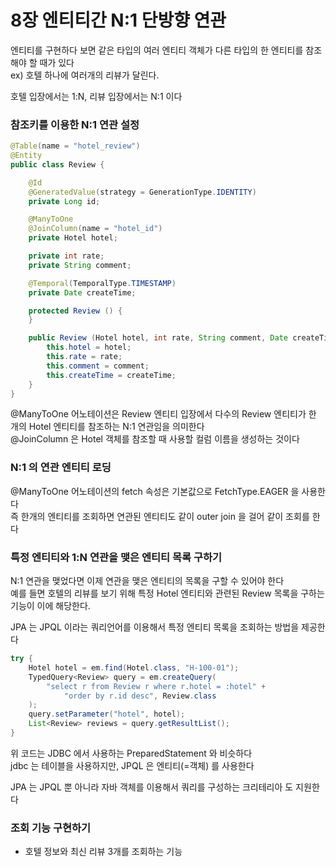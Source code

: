 # 8장 엔티티간 N:1 단방향 연관
엔티티를 구현하다 보면 같은 타입의 여러 엔티티 객체가 다른 타입의 한 엔티티를 참조해야 할 때가 있다 <br>
ex) 호텔 하나에 여러개의 리뷰가 달린다. <br>

호텔 입장에서는 1:N, 리뷰 입장에서는 N:1 이다 <br>

### 참조키를 이용한 N:1 연관 설정
```java
@Table(name = "hotel_review")
@Entity
public class Review {

	@Id
	@GeneratedValue(strategy = GenerationType.IDENTITY)
	private Long id;

	@ManyToOne
	@JoinColumn(name = "hotel_id")
	private Hotel hotel;

	private int rate;
	private String comment;

	@Temporal(TemporalType.TIMESTAMP)
	private Date createTime;

	protected Review () {
	}

	public Review (Hotel hotel, int rate, String comment, Date createTime) {
		this.hotel = hotel;
		this.rate = rate;
		this.comment = comment;
		this.createTime = createTime;
	}
}
```

@ManyToOne 어노테이션은 Review 엔티티 입장에서 다수의 Review 엔티티가 한 개의 Hotel 엔티티를 참조하는 N:1 연관임을 의미한다 <br>
@JoinColumn 은 Hotel 객체를 참조할 때 사용할 컬럼 이름을 생성하는 것이다 <br>

### N:1 의 연관 엔티티 로딩
@ManyToOne 어노테이션의 fetch 속성은 기본값으로 FetchType.EAGER 을 사용한다 <br>
즉 한개의 엔티티를 조회하면 연관된 엔티티도 같이 outer join 을 걸어 같이 조회를 한다 <br>

### 특정 엔티티와 1:N 연관을 맺은 엔티티 목록 구하기
N:1 연관을 맺었다면 이제 연관을 맺은 엔티티의 목록을 구할 수 있어야 한다 <br>
예를 들면 호텔의 리뷰를 보기 위해 특정 Hotel 엔티티와 관련된 Review 목록을 구하는 기능이 이에 해당한다. <br>

JPA 는 JPQL 이라는 쿼리언어를 이용해서 특정 엔티티 목록을 조회하는 방법을 제공한다 <br>
```java
try {
    Hotel hotel = em.find(Hotel.class, "H-100-01");
	TypedQuery<Review> query = em.createQuery(
		"select r from Review r where r.hotel = :hotel" + 
            "order by r.id desc", Review.class
    );
	query.setParameter("hotel", hotel);
	List<Review> reviews = query.getResultList();
}
```

위 코드는 JDBC 에서 사용하는 PreparedStatement 와 비슷하다 <br>
jdbc 는 테이블을 사용하지만, JPQL 은 엔티티(=객체) 를 사용한다 <br>

JPA 는 JPQL 뿐 아니라 자바 객체를 이용해서 쿼리를 구성하는 크리테리아 도 지원한다 <br>

### 조회 기능 구현하기
- 호텔 정보와 최신 리뷰 3개를 조회하는 기능